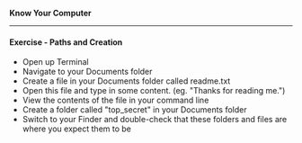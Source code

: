 **Know Your Computer**

---

#### Exercise - Paths and Creation

* Open up Terminal
* Navigate to your Documents folder
* Create a file in your Documents folder called readme.txt
* Open this file and type in some content. (eg. "Thanks for reading me.")
* View the contents of the file in your command line
* Create a folder called "top_secret" in your Documents folder
* Switch to your Finder and double-check that these folders and files are where you expect them to be
